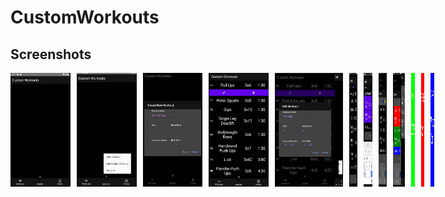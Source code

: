 # CustomWorkouts

## Screenshots
<div style="display:flex;" >
<img  src="screenshots/custom_workouts_home.jpg" width="19%" >
<img style="margin-left:10px;" src="screenshots/custom_workouts_home_menu.jpg" width="19%" >
<img style="margin-left:10px;" src="screenshots/custom_workout_add_workout.jpg" width="19%" >
<img style="margin-left:10px;" src="screenshots/custom_workout_edit_delete_menu.jpg" width="19%" >
<img style="margin-left:10px;" src="screenshots/custom_workout_edit_dialog.jpg" width="19%" >

<div style="display:flex;" >
<img  src="screenshots/custom_workouts_profile_menu.jpg" width="19%" >
<img style="margin-left:10px;" src="screenshots/custom_workout_create_new_profile_dialog1.jpg" width="19%" >
<img style="margin-left:10px;" src="screenshots/custom_workout_create_new_profile_workouts_selected.jpg" width="19%" >
<img style="margin-left:10px;" src="screenshots/custom_workouts_profile_groupworkouts_dialog1.jpg" width="19%" >
<img style="margin-left:10px;" src="screenshots/custom_workouts_profile_groupworkouts_dialog2.jpg" width="19%" >

<div style="display:flex;" >
<img  src="screenshots/custom_workouts_profile_added.jpg" width="19%" >
<img style="margin-left:10px;" src="screenshots/custom_workouts_workout_timer.jpg" width="19%" >
<img style="margin-left:10px;" src="screenshots/custom_workout_timer_rest.jpg" width="19%" >
<img style="margin-left:10px;" src="screenshots/custom_workouts_workout_finished.jpg" width="19%" >


